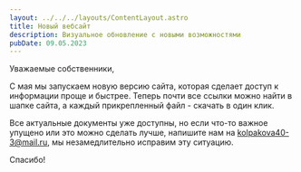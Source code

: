 ```yaml
---
layout: ../../../layouts/ContentLayout.astro
title: Новый вебсайт
description: Визуальное обновление с новыми возможностями
pubDate: 09.05.2023
---
```


Уважаемые собственники,  

С мая мы запускаем новую версию сайта, которая сделает доступ к информации проще и быстрее. Теперь почти все ссылки можно найти в шапке сайта, а каждый прикрепленный файл - скачать в один клик.

Все актуальные документы уже доступны, но если что-то важное упущено или это можно сделать лучше, напишите нам на kolpakova40-3@mail.ru, мы незамедлительно исправим эту ситуацию.


Спасибо!
